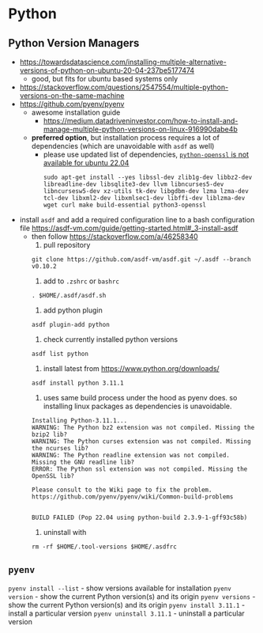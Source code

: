 # Python

## Python Version Managers
- https://towardsdatascience.com/installing-multiple-alternative-versions-of-python-on-ubuntu-20-04-237be5177474
  - good, but fits for ubuntu based systems only 
-  https://stackoverflow.com/questions/2547554/multiple-python-versions-on-the-same-machine
  - https://github.com/pyenv/pyenv
    - awesome installation guide 
      - https://medium.datadriveninvestor.com/how-to-install-and-manage-multiple-python-versions-on-linux-916990dabe4b
    - __preferred option__, but installation process requires a lot of dependencies (which are unavoidable with `asdf` as well)
      - please use updated list of dependencies, [`python-openssl` is not available for ubuntu 22.04](https://stackoverflow.com/a/73566675)
        ```
        sudo apt-get install --yes libssl-dev zlib1g-dev libbz2-dev libreadline-dev libsqlite3-dev llvm libncurses5-dev libncursesw5-dev xz-utils tk-dev libgdbm-dev lzma lzma-dev tcl-dev libxml2-dev libxmlsec1-dev libffi-dev liblzma-dev wget curl make build-essential python3-openssl
        ```
  - install `asdf` and add a required configuration line to a bash configuration file https://asdf-vm.com/guide/getting-started.html#_3-install-asdf
    - then follow https://stackoverflow.com/a/46258340 
        1. pull repository
        ```
        git clone https://github.com/asdf-vm/asdf.git ~/.asdf --branch v0.10.2
        ```
        1. add to `.zshrc` or `bashrc`
        ```
        . $HOME/.asdf/asdf.sh
        ```
        1. add python plugin
        ```
        asdf plugin-add python
        ```
        1. check currently installed python versions
        ```
        asdf list python
        ```
        1. install latest from https://www.python.org/downloads/
        ```
        asdf install python 3.11.1
        ```
        1. uses same build process under the hood as pyenv does. so installing linux packages as dependencies is unavoidable.
        ```
        Installing Python-3.11.1...
        WARNING: The Python bz2 extension was not compiled. Missing the bzip2 lib?
        WARNING: The Python curses extension was not compiled. Missing the ncurses lib?
        WARNING: The Python readline extension was not compiled. Missing the GNU readline lib?
        ERROR: The Python ssl extension was not compiled. Missing the OpenSSL lib?

        Please consult to the Wiki page to fix the problem.
        https://github.com/pyenv/pyenv/wiki/Common-build-problems


        BUILD FAILED (Pop 22.04 using python-build 2.3.9-1-gff93c58b)
        ```
        1. uninstall with
        ```
        rm -rf $HOME/.tool-versions $HOME/.asdfrc
        ```

## `pyenv`
`pyenv install --list` - show versions available for installation
`pyenv version` - show the current Python version(s) and its origin
`pyenv versions` - show the current Python version(s) and its origin
`pyenv install 3.11.1` - install a particular version
`pyenv uninstall 3.11.1` - uninstall a particular version
